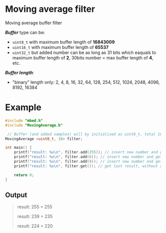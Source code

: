 # Moving average filter
Moving average buffer filter

**_Buffer_** type can be:
 - `uint8_t` with maximum buffer length of **16843009**
 - `uint16_t` with maximum buffer length of **65537**
 - `uint32_t` but added number can be as long as 31 bits which eaquals to maximum buffer length of **2**, 30bits number = max buffer length of **4**, etc.

**_Buffer length_**:
- "binary" length only: 2, 4, 8, 16, 32, 64, 128, 254, 512, 1024, 2048, 4096, 8192, 16384

# Example
```cpp
#include "mbed.h"
#include "MovingAverage.h"

 // Buffer (and added samples) will by initialised as uint8_t, total 16 samples
MovingAverage <uint8_t, 16> filter;

int main() {
    printf("result: %u\n", filter.add(255)); // insert new number and get result
    printf("result: %u\n", filter.add(6)); // insert new number and get result
    printf("result: %u\n", filter.add(9)); // insert new number and get result
    printf("result: %u\n", filter.get()); // get last result, without adding a newone

    return 0;
}
```

## Output
> result: 255 = 255
> 
> result: 239 = 235
> 
> result: 224 = 220
